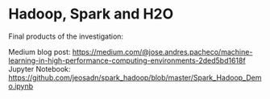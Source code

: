 # Hadoop, Spark and H2O

Final products of the investigation:

Medium blog post: https://medium.com/@jose.andres.pacheco/machine-learning-in-high-performance-computing-environments-2ded5bd1618f
Jupyter Notebook: https://github.com/jeosadn/spark_hadoop/blob/master/Spark_Hadoop_Demo.ipynb
